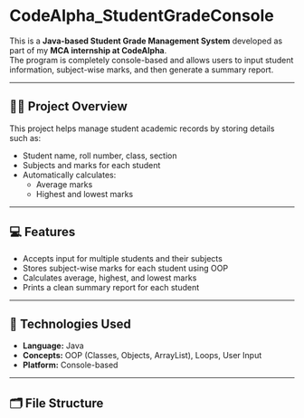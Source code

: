 # CodeAlpha_StudentGradeConsole

This is a **Java-based Student Grade Management System** developed as part of my **MCA internship at CodeAlpha**.  
The program is completely console-based and allows users to input student information, subject-wise marks, and then generate a summary report.

---

## 🧑‍🎓 Project Overview

This project helps manage student academic records by storing details such as:

- Student name, roll number, class, section
- Subjects and marks for each student
- Automatically calculates:
  - Average marks
  - Highest and lowest marks

---

## 💻 Features

- Accepts input for multiple students and their subjects
- Stores subject-wise marks for each student using OOP
- Calculates average, highest, and lowest marks
- Prints a clean summary report for each student

---

## 📌 Technologies Used

- **Language:** Java  
- **Concepts:** OOP (Classes, Objects, ArrayList), Loops, User Input  
- **Platform:** Console-based

---

## 🗂️ File Structure

